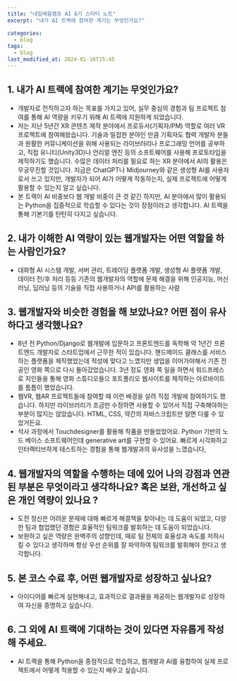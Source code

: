 ```yaml
---
title: "내일배움캠프 AI 6기 스타터 노트"
excerpt: "내가 AI 트랙에 참여한 계기는 무엇인가요?"

categories:
  - blog
tags:
  - blog
last_modified_at: 2024-01-16T15:45
---
```


## 1. **내가 AI 트랙에 참여한 계기는 무엇인가요?**

- 개발자로 전직하고자 하는 목표를 가지고 있어, 실무 중심의 경험과 팀 프로젝트 참여를 통해 AI 역량을 키우기 위해 AI 트랙에 지원하게 되었습니다.
- 저는 지난 5년간 XR 콘텐츠 제작 분야에서 프로듀서(기획자/PM) 역할로 여러 VR 프로젝트에 참여해왔습니다. 기술과 밀접한 분야인 만큼 기획자도 협력 개발자 분들과 원활한 커뮤니케이션을 위해 사용되는 라이브러리나 프로그래밍 언어를 공부하고, 직접 유니티(Unity3D)나 언리얼 엔진 등의 소프트웨어를 사용해 프로토타입을 제작하기도 했습니다. 수많은 데이터 처리를 필요로 하는 XR 분야에서 AI의 활용은 무궁무진할 것입니다. 지금은 ChatGPT나 Midjourney와 같은 생성형 AI를 사용자로서 쓰고 있지만, 개발자가 되어 AI가 어떻게 작동하는지, 실제 프로젝트에 어떻게 활용할 수 있는지 알고 싶습니다.
- 본 트랙이 AI 비중보다 웹 개발 비중이 큰 것 같긴 하지만, AI 분야에서 많이 활용되는 Python을 집중적으로 학습할 수 있다는 것이 장점이라고 생각합니다. AI 트랙을 통해 기본기를 탄탄히 다지고 싶습니다.

## 2. 내가 이해한 AI 역량이 있는 **웹개발자**는 어떤 역할을 하는 사람인가요?

- 대화형 AI 시스템 개발, 서버 관리, 트레이딩 플랫폼 개발, 생성형 AI 플랫폼 개발, 데이터 전/후 처리 등등 기존의 웹개발자의 역할에 문제 해결을 위해 인공지능, 머신러닝, 딥러닝 등의 기술을 직접 사용하거나 API를 활용하는 사람

## 3. 웹개발자와 비슷한 경험을 해 보았나요? 어떤 점이 유사하다고 생각했나요?

- 8년 전 Python/Django로 웹개발에 입문하고 프론트엔드를 독학해 약 1년간 프론트엔드 개발자로 스타트업에서 근무한 적이 있습니다. 핸드메이드 클래스를 서비스하는 플랫폼을 제작했었는데 적성에 맞다고 느꼈지만 생업을 이어가야해서 기존 전공인 영화 쪽으로 다시 돌아갔었습니다. 3년 정도 영화 쪽 일을 하면서 워드프레스로 지인들을 통해 영화 스튜디오들으 포트폴리오 웹사이트를 제작하는 아르바이트를 틈틈이 했었습니다.
- 웹VR, 웹AR 프로젝트들에 참여할 때 이런 배경을 살려 직접 개발에 참여하기도 했습니다. 하지만 라이브러리가 조금만 수정하면 사용할 수 있어서 직접 구축해야하는 부분이 많지는 않았습니다. HTML, CSS, 약간의 자바스크립트만 알면 다룰 수 있었거든요.
- 석사 과정에서 Touchdesigner를 활용해 작품을 만들었었어요. Python 기반의 노드 베이스 소프트웨어인데 generative art를 구현할 수 있어요. 빠르게 시각화하고 인터랙티브하게 테스트하는 경험을 통해 웹개발과의 유사성을 느꼈습니다,

## 4. 웹개발자**의 역할을 수행하는 데에 있어 나의 강점과 연관된 부분은 무엇이라고 생각하나요?** 혹은 보완, 개선하고 싶은 개인 역량이 있나요 ?

- 도전 정신은 어려운 문제에 대해 빠르게 해결책을 찾아내는 데 도움이 되었고, 다양한 팀과 협업했던 경험은 효율적인 팀워크를 발휘하는 데 도움이 되었습니다.
- 보완하고 싶은 역량은 완벽주의 성향인데, 때로 팀 전체의 효율성과 속도를 저하시킬 수 있다고 생각하며 항상 우선 순위를 잘 파악하여 팀워크를 발휘해야 한다고 생각합니다.

## 5. **본 코스 수료 후, 어떤 웹개발자로 성장하고 싶나요?**

- 아이디어를 빠르게 실현해내고, 효과적으로 결과물을 제공하는 웹개발자로 성장하여 자신을 증명하고 싶습니다.

## 6. **그 외에 AI 트랙에 기대하는 것이 있다면 자유롭게 작성해 주세요.**

- AI 트랙을 통해 Python을 중점적으로 학습하고, 웹개발과 AI를 융합하여 실제 프로젝트에서 어떻게 적용할 수 있는지 배우고 싶습니다.
